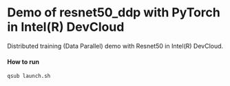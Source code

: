 # Demo of resnet50_ddp with PyTorch in Intel(R) DevCloud

Distributed training (Data Parallel) demo with Resnet50 in Intel(R) DevCloud.

#### How to run
```bash
qsub launch.sh
```
